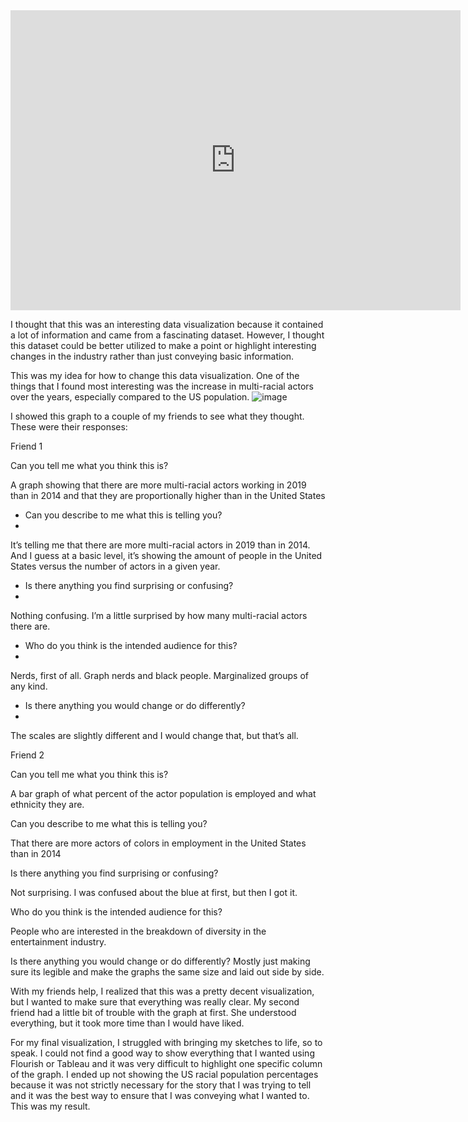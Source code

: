 
<iframe width="720px" height="480px" src="https://datausa.io/profile/soc/actors/demographics/ethnicity?viz=true" frameborder="0" ></iframe>

I thought that this was an interesting data visualization because it contained a lot of information and came from a fascinating dataset. However, I thought this dataset could be better utilized to make a point or highlight interesting changes in the industry rather than just conveying basic information. 

This was my idea for how to change this data visualization. One of the things that I found most interesting was the increase in multi-racial actors over the years, especially compared to the US population. 
![image](https://user-images.githubusercontent.com/90277950/134102877-78a37035-4249-4821-9ee4-b0eff48e76b5.png)


I showed this graph to a couple of my friends to see what they thought. These were their responses:

Friend 1

Can you tell me what you think this is?

A graph showing that there are more multi-racial actors working in 2019 than in 2014 and that they are proportionally higher than in the United States

- Can you describe to me what this is telling you?
- 
It’s telling me that there are more multi-racial actors in 2019 than in 2014. And I guess at a basic level, it’s showing the amount of people in the United States versus the number of actors in a given year. 

- Is there anything you find surprising or confusing?
- 
Nothing confusing. I’m a little surprised by how many multi-racial actors there are. 

- Who do you think is the intended audience for this?
- 
Nerds, first of all. Graph nerds and black people. Marginalized groups of any kind. 

- Is there anything you would change or do differently?
- 
The scales are slightly different and I would change that, but that’s all. 


Friend 2

Can you tell me what you think this is?

A bar graph of what percent of the actor population is employed and what ethnicity they are.

Can you describe to me what this is telling you?

That there are more actors of colors in employment in the United States than in 2014

Is there anything you find surprising or confusing?

Not surprising. I was confused about the blue at first, but then I got it.


Who do you think is the intended audience for this?

 People who are interested in the breakdown of diversity in the entertainment industry.

Is there anything you would change or do differently?
Mostly just making sure its legible and make the graphs the same size and laid out side by side. 


With my friends help, I realized that this was a pretty decent visualization, but I wanted to make sure that everything was really clear. My second friend had a little bit of trouble with the graph at first. She understood everything, but it took more time than I would have liked. 

For my final visualization, I struggled with bringing my sketches to life, so to speak. I could not find a good way to show everything that I wanted using Flourish or Tableau and it was very difficult to highlight one specific column of the graph. I ended up not showing the US racial population percentages because it was not strictly necessary for the story that I was trying to tell and it was the best way to ensure that I was conveying what I wanted to. This was my result. 

<div class="flourish-embed flourish-chart" data-src="visualisation/7314297"><script src="https://public.flourish.studio/resources/embed.js"></script></div> 
